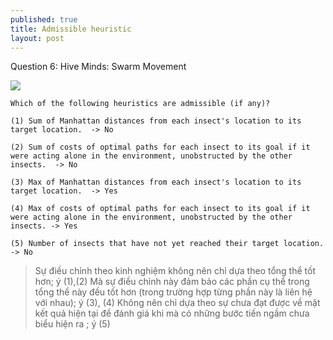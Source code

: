 ```yaml
---
published: true
title: Admissible heuristic
layout: post
---
```

Question 6: Hive Minds: Swarm Movement

<img src="https://d37djvu3ytnwxt.cloudfront.net/assets/courseware/v1/137f2d4c71360b5c3d153666fdbe2574/c4x/BerkeleyX/CS188x_1/asset/hw1_maze_multi.png" />

```
Which of the following heuristics are admissible (if any)?

(1) Sum of Manhattan distances from each insect's location to its target location.  -> No

(2) Sum of costs of optimal paths for each insect to its goal if it were acting alone in the environment, unobstructed by the other insects.  -> No

(3) Max of Manhattan distances from each insect's location to its target location.  -> Yes

(4) Max of costs of optimal paths for each insect to its goal if it were acting alone in the environment, unobstructed by the other insects. -> Yes

(5) Number of insects that have not yet reached their target location. -> No
```


> Sự điều chỉnh theo kinh nghiệm không nên chỉ dựa theo tổng thể tốt hơn; ý (1),(2)
> Mà sự điều chỉnh này đảm bảo các phần cụ thể trong tổng thể này đều tốt hơn (trong trường hợp từng phần này là liên hệ với nhau); ý (3), (4)
> Không nên chỉ dựa theo sự chưa đạt được về mặt kết quả hiện tại để đánh giá khi mà có những bước tiến ngầm chưa biểu hiện ra ; ý (5)